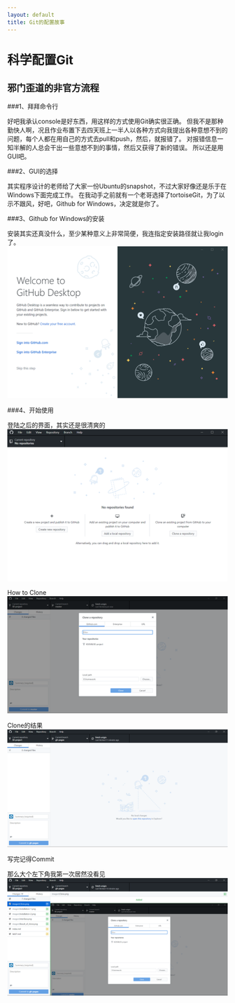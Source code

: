 ```yaml
---
layout: default
title: Git的配置故事
---
```


# 科学配置Git

## 邪门歪道的非官方流程

###1、拜拜命令行

好吧我承认console是好东西，用这样的方式使用Git确实很正确。
但我不是那种勤快人啊，况且作业布置下去四天班上一半人以各种方式向我提出各种意想不到的问题，每个人都在用自己的方式去pull和push，然后，就报错了。
对报错信息一知半解的人总会干出一些意想不到的事情，然后又获得了新的错误。
所以还是用GUI吧。

###2、GUI的选择

其实程序设计的老师给了大家一份Ubuntu的snapshot，不过大家好像还是乐于在Windows下面完成工作。
在我动手之前就有一个老哥选择了tortoiseGit，为了以示不跟风，好吧，Github for Windows，决定就是你了。

###3、Github for Windows的安装

安装其实还真没什么，至少某种意义上非常简便，我连指定安装路径就让我login了。
![](/images/Installation-1.png "相信我前面啥也没有")

###4、开始使用

登陆之后的界面，其实还是很清爽的
![](/images/Interface.png)

How to Clone
![](/images/Clone.png)

Clone的结果
![](/images/Result_of_clone.png "作业还没动呢当然没有")

写完记得Commit

那么大个左下角我第一次居然没看见
![](/images/Commit.png)
